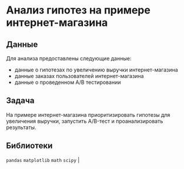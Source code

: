 # Анализ гипотез на примере интернет-магазина
## Данные
Для анализа предоставлены следующие данные:
- данные о гипотезах по увеличению выручки интернет-магазина
- данные заказах пользователей интернет-магазина
- данные о проведенном A/B тестировании

## Задача
На примере интернет-магазина приоритизировать гипотезы для увеличения выручки, запустить A/B-тест и проанализировать результаты.

## Библиотеки
`pandas` `matplotlib` `math` `scipy` |



